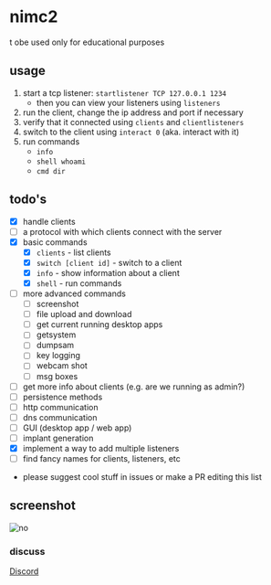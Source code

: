 # nimc2

t obe used only for educational purposes

## usage

1. start a tcp listener: `startlistener TCP 127.0.0.1 1234`
    - then you can view your listeners using `listeners`
2. run the client, change the ip address and port if necessary 
3. verify that it connected using `clients` and `clientlisteners`
4. switch to the client using `interact 0` (aka. interact with it)
5. run commands
    - `info`
    - `shell whoami`
    - `cmd dir`

## todo's
- [X] handle clients
- [ ] a protocol with which clients connect with the server
- [X] basic commands
    - [X] `clients` - list clients
    - [X] `switch [client id]` - switch to a client
    - [X] `info` - show information about a client
    - [X] `shell` - run commands 
- [ ] more advanced commands
    - [ ] screenshot
    - [ ] file upload and download
    - [ ] get current running desktop apps
    - [ ] getsystem
    - [ ] dumpsam
    - [ ] key logging
    - [ ] webcam shot
    - [ ] msg boxes
- [ ] get more info about clients (e.g. are we running as admin?)
- [ ] persistence methods
- [ ] http communication
- [ ] dns communication
- [ ] GUI (desktop app / web app)
- [ ] implant generation
- [X] implement a way to add multiple listeners
- [ ] find fancy names for clients, listeners, etc
- please suggest cool stuff in issues or make a PR editing this list

## screenshot

![no](https://media.discordapp.net/attachments/934769201707622400/968461979427688478/unknown.png)

### discuss 

[Discord](https://discord.gg/kCjkfQEB)
